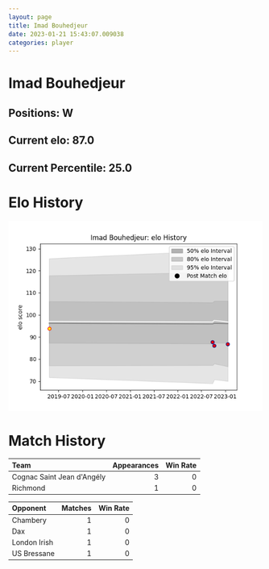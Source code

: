 ```yaml
---  
layout: page  
title: Imad Bouhedjeur  
date: 2023-01-21 15:43:07.009038  
categories: player  
---
```

# Imad Bouhedjeur

## Positions: W

## Current elo: 87.0

## Current Percentile: 25.0

# Elo History


![elo history](history_ImadBouhedjeur.png)
# Match History


| Team                       |   Appearances |   Win Rate |
|:---------------------------|--------------:|-----------:|
| Cognac Saint Jean d'Angély |             3 |          0 |
| Richmond                   |             1 |          0 |

| Opponent     |   Matches |   Win Rate |
|:-------------|----------:|-----------:|
| Chambery     |         1 |          0 |
| Dax          |         1 |          0 |
| London Irish |         1 |          0 |
| US Bressane  |         1 |          0 |